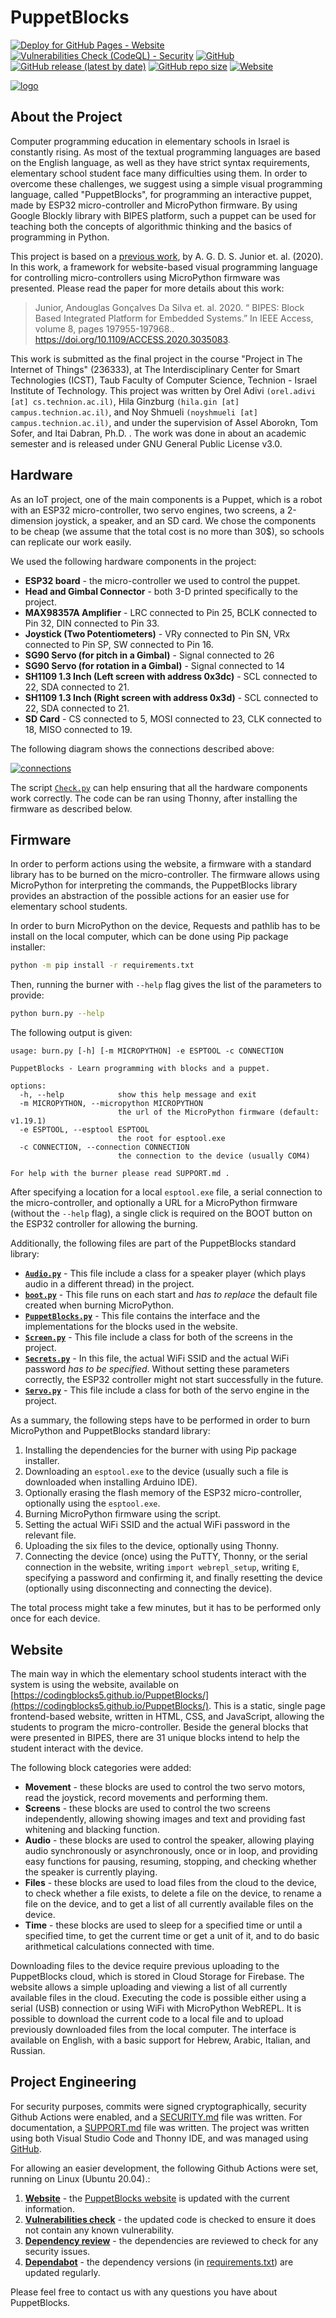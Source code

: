 # PuppetBlocks

[![Deploy for GitHub Pages - Website](https://github.com/CodingBlocks5/PuppetBlocks/actions/workflows/website.yml/badge.svg)](https://github.com/CodingBlocks5/PuppetBlocks/actions/workflows/website.yml)
[![Vulnerabilities Check (CodeQL) - Security](https://github.com/CodingBlocks5/PuppetBlocks/actions/workflows/vulnerabilities.yml/badge.svg)](https://github.com/CodingBlocks5/PuppetBlocks/actions/workflows/vulnerabilities.yml)
[![GitHub](https://img.shields.io/github/license/CodingBlocks5/PuppetBlocks)](https://github.com/CodingBlocks5/PuppetBlocks/blob/main/LICENSE)
[![GitHub release (latest by date)](https://img.shields.io/github/v/release/CodingBlocks5/PuppetBlocks)](https://github.com/CodingBlocks5/PuppetBlocks/releases)
[![GitHub repo size](https://img.shields.io/github/repo-size/CodingBlocks5/PuppetBlocks)](https://github.com/CodingBlocks5/PuppetBlocks)
[![Website](https://img.shields.io/website?url=https%3A%2F%2Fcodingblocks5.github.io%2FPuppetBlocks%2F)](https://codingblocks5.github.io/PuppetBlocks/)


[![logo](/assets/cover.jpg)](https://github.com/CodingBlocks5/PuppetBlocks)

## About the Project

Computer programming education in elementary schools in Israel is constantly rising. As most
of the textual programming languages are based on the English language, as well as they have
strict syntax requirements, elementary school student face many difficulties using them. In
order to overcome these challenges, we suggest using a simple visual programming language,
called "PuppetBlocks", for programming an interactive puppet, made by ESP32 micro-controller
and MicroPython firmware. By using Google Blockly library with BIPES platform, such a puppet
can be used for teaching both the concepts of algorithmic thinking and the basics of
programming in Python.

This project is based on a [previous work](https://github.com/BIPES/BIPES), by A. G. D. S. Junior
et. al. (2020). In this work, a framework for website-based visual programming language for
controlling micro-controllers using MicroPython firmware was presented. Please read the paper
for more details about this work:

> Junior, Andouglas Gonçalves Da Silva et. al. 2020. “<span class="nocase">
> BIPES: Block Based Integrated Platform for Embedded Systems</span>.” In IEEE Access,
> volume 8, pages 197955-197968..
> <https://doi.org/10.1109/ACCESS.2020.3035083>.

This work is submitted as the final project in the course "Project in The Internet of Things"
(236333), at The Interdisciplinary Center for Smart Technologies (ICST), Taub Faculty of
Computer Science, Technion - Israel Institute of Technology. This project was written by
Orel Adivi `(orel.adivi [at] cs.technion.ac.il)`, Hila Ginzburg
`(hila.gin [at] campus.technion.ac.il)`, and Noy Shmueli `(noyshmueli [at] campus.technion.ac.il)`,
and under the supervision of Assel Aborokn, Tom Sofer, and Itai Dabran, Ph.D. . The work was done in about
an academic semester and is released under GNU General Public License v3.0.


## Hardware

As an IoT project, one of the main components is a Puppet, which is a robot with an ESP32 micro-controller,
two servo engines, two screens, a 2-dimension joystick, a speaker, and an SD card. We chose the components
to be cheap (we assume that the total cost is no more than 30$), so schools can replicate our work easily.

We used the following hardware components in the project:
- **ESP32 board** - the micro-controller we used to control the puppet.
- **Head and Gimbal Connector** - both 3-D printed specifically to the project.
- **MAX98357A Amplifier** - LRC connected to Pin 25, BCLK connected to Pin 32, DIN connected to Pin 33.
- **Joystick (Two Potentiometers)** - VRy connected to Pin SN, VRx connected to Pin SP, SW connected to Pin 16.
- **SG90 Servo (for pitch in a Gimbal)** - Signal connected to 26
- **SG90 Servo (for rotation in a Gimbal)** - Signal connected to 14
- **SH1109 1.3 Inch (Left screen with address 0x3dc)** - SCL connected to 22, SDA connected to 21.
- **SH1109 1.3 Inch (Right screen with address 0x3d)** - SCL connected to 22, SDA connected to 21.
- **SD Card** - CS connected to 5, MOSI connected to 23, CLK connected to 18, MISO connected to 19.

The following diagram shows the connections described above:

[![connections](/hardware/connections.png)](https://github.com/CodingBlocks5/PuppetBlocks/blob/main/hardware/connections.png)

The script [`Check.py`](https://github.com/CodingBlocks5/PuppetBlocks/blob/main/hardware/Check.py) can help ensuring that all
the hardware components work correctly. The code can be ran using Thonny, after installing the firmware as described below.


## Firmware

In order to perform actions using the website, a firmware with a standard library has to be burned on the micro-controller.
The firmware allows using MicroPython for interpreting the commands, the PuppetBlocks library provides an abstraction
of the possible actions for an easier use for elementary school students.

In order to burn MicroPython on the device, Requests and pathlib has to be install on the local computer, which can be
done using Pip package installer: 

```bash
python -m pip install -r requirements.txt
```
Then, running the burner with `--help` flag gives the list of the parameters to provide:

```bash
python burn.py --help
```

The following output is given:

```text
usage: burn.py [-h] [-m MICROPYTHON] -e ESPTOOL -c CONNECTION

PuppetBlocks - Learn programming with blocks and a puppet.

options:
  -h, --help            show this help message and exit
  -m MICROPYTHON, --micropython MICROPYTHON
                        the url of the MicroPython firmware (default: v1.19.1)
  -e ESPTOOL, --esptool ESPTOOL
                        the root for esptool.exe
  -c CONNECTION, --connection CONNECTION
                        the connection to the device (usually COM4)

For help with the burner please read SUPPORT.md .
```

After specifying a location for a local `esptool.exe` file, a serial connection to the micro-controller, and
optionally a URL for a MicroPython firmware (without the `--help` flag), a single click is required on the
BOOT button on the ESP32 controller for allowing the burning.

Additionally, the following files are part of the PuppetBlocks standard library:
- [**`Audio.py`**](https://github.com/CodingBlocks5/PuppetBlocks/blob/main/firmware/Audio.py) - This file
include a class for a speaker player (which plays audio in a different thread) in the project.
- [**`boot.py`**](https://github.com/CodingBlocks5/PuppetBlocks/blob/main/firmware/boot.py) - This file runs
on each start and *has to replace* the default file created when burning MicroPython.
- [**`PuppetBlocks.py`**](https://github.com/CodingBlocks5/PuppetBlocks/blob/main/firmware/PuppetBlocks.py) -
This file contains the interface and the implementations for the blocks used in the website.
- [**`Screen.py`**](https://github.com/CodingBlocks5/PuppetBlocks/blob/main/firmware/Screen.py) - This file
include a class for both of the screens in the project.
- [**`Secrets.py`**](https://github.com/CodingBlocks5/PuppetBlocks/blob/main/firmware/Secrets.py) - In
this file, the actual WiFi SSID and the actual WiFi password *has to be specified*. Without setting these
parameters correctly, the ESP32 controller might not start successfully in the future.
- [**`Servo.py`**](https://github.com/CodingBlocks5/PuppetBlocks/blob/main/firmware/Servo.py) - This file
include a class for both of the servo engine in the project.

As a summary, the following steps have to be performed in order to burn MicroPython and PuppetBlocks standard library:

1) Installing the dependencies for the burner with using Pip package installer.
2) Downloading an `esptool.exe` to the device (usually such a file is downloaded when installing Arduino IDE).
3) Optionally erasing the flash memory of the ESP32 micro-controller, optionally using the `esptool.exe`.
4) Burning MicroPython firmware using the script.
5) Setting the actual WiFi SSID and the actual WiFi password in the relevant file.
6) Uploading the six files to the device, optionally using Thonny.
7) Connecting the device (once) using the PuTTY, Thonny, or the serial connection in the website, writing `import webrepl_setup`,
writing `E`, specifying a password and confirming it, and finally resetting the device (optionally using disconnecting and
connecting the device). 

The total process might take a few minutes, but it has to be performed only once for each device.

## Website

The main way in which the elementary school students interact with the system is using the website, available
on [https://codingblocks5.github.io/PuppetBlocks/](https://codingblocks5.github.io/PuppetBlocks/). This is a static,
single page frontend-based website, written in HTML, CSS, and JavaScript, allowing the students to program the
micro-controller. Beside the general blocks that were presented in BIPES, there are 31 unique blocks intend to
help the student interact with the device.

The following block categories were added:
- **Movement** - these blocks are used to control the two servo motors, read the joystick, record movements and
performing them.
- **Screens** - these blocks are used to control the two screens independently, allowing showing images and text 
and providing fast whitening and blacking function.
- **Audio** - these blocks are used to control the speaker, allowing playing audio synchronously or asynchronously,
once or in loop, and providing easy functions for pausing, resuming, stopping, and checking whether the speaker is
currently playing.
- **Files** - these blocks are used to load files from the cloud to the device, to check whether a file exists, to
delete a file on the device, to rename a file on the device, and to get a list of all currently available files on
the device.
- **Time** - these blocks are used to sleep for a specified time or until a specified time, to get the current time
or get a unit of it, and to do basic arithmetical calculations connected with time.

Downloading files to the device require previous uploading to the PuppetBlocks cloud, which is stored in Cloud
Storage for Firebase. The website allows a simple uploading and viewing a list of all currently available files
in the cloud. Executing the code is possible either using a serial (USB) connection or using WiFi with MicroPython
WebREPL. It is possible to download the current code to a local file and to upload previously downloaded files
from the local computer. The interface is available on English, with a basic support for Hebrew, Arabic, Italian,
and Russian.


## Project Engineering

For security purposes, commits were signed cryptographically, security Github Actions were enabled, and a
[SECURITY.md](https://github.com/CodingBlocks5/PuppetBlocks/blob/main/SECURITY.md) file was written. For documentation, a
[SUPPORT.md](https://github.com/CodingBlocks5/PuppetBlocks/blob/main/SUPPORT.md) file was written. The project was written using
both Visual Studio Code and Thonny IDE, and was managed using [GitHub](https://github.com/CodingBlocks5/PuppetBlocks).

For allowing an easier development, the following Github Actions were set, running on Linux (Ubuntu 20.04).:
1) **[Website](https://github.com/CodingBlocks5/PuppetBlocks/actions/workflows/website.yml)** - the
[PuppetBlocks website](https://codingblocks5.github.io/PuppetBlocks/) is updated with the current information.
2) **[Vulnerabilities check](https://github.com/CodingBlocks5/PuppetBlocks/actions/workflows/vulnerabilities.yml)** - the
updated code is checked to ensure it does not contain any known vulnerability.
3) **[Dependency review](https://github.com/CodingBlocks5/PuppetBlocks/actions/workflows/dependency-review.yml)** - the
dependencies are reviewed to check for any security issues.
4) **[Dependabot](https://github.com/CodingBlocks5/PuppetBlocks/blob/main/.github/dependabot.yml)** - the
dependency versions (in
[requirements.txt](https://github.com/CodingBlocks5/PuppetBlocks/blob/main/firmware/requirements.txt)) are updated regularly.

Please feel free to contact us with any questions you have about PuppetBlocks.
